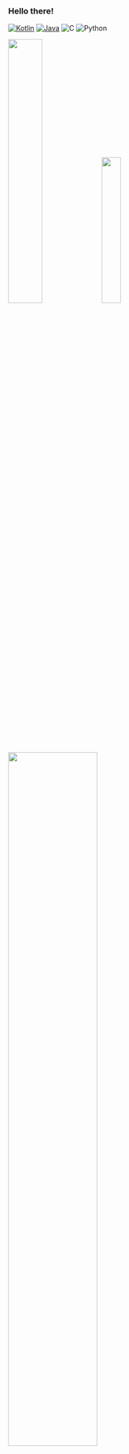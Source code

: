 ### Hello there!

[![Kotlin](https://img.shields.io/badge/Kotlin-7F52FF?logo=kotlin&logoColor=white&style=for-the-badge)](https://kotlinlang.org)
[![Java](https://img.shields.io/badge/Java-8F4414?logo=java&logoColor=orange&style=for-the-badge)](https://namu.wiki/w/Java)
![C](https://img.shields.io/badge/C-003B45?logo=C&logoColor=white&style=for-the-badge)
![Python](https://img.shields.io/badge/Python-003B45?logo=Python&logoColor=white&style=for-the-badge)



[<img width=37% src="https://github-readme-stats.vercel.app/api?username=wyk172899&theme=nord">](https://github.com/wyk172899)
[<img width=27.5% src="https://github-readme-stats.vercel.app/api/top-langs/?username=wyk172899&layout=compact&langs_count=30&theme=nord">](https://github.com/wyk172899) 
[<img width=60% src="https://github-profile-trophy.vercel.app/?username=wyk172899&theme=nord&rank=-C,-B">](https://github.com/wyk172899) 
